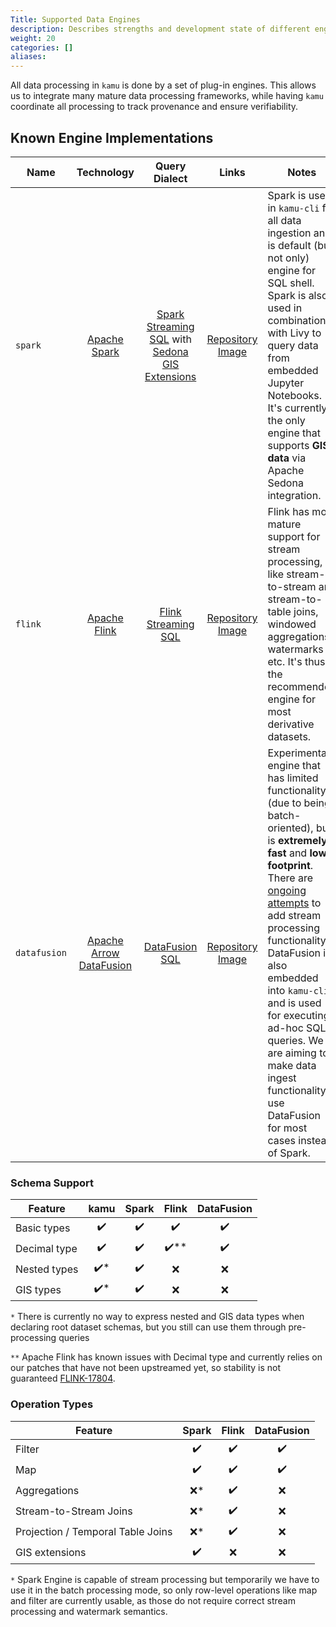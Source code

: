 ```yaml
---
Title: Supported Data Engines
description: Describes strengths and development state of different engines supported by kamu
weight: 20
categories: []
aliases:
---
```


All data processing in `kamu` is done by a set of plug-in engines. This allows us to integrate many mature data processing frameworks, while having `kamu` coordinate all processing to track provenance and ensure verifiability.

## Known Engine Implementations

| Name         |                              Technology                               |                                                                      Query Dialect                                                                       |                                                           Links                                                            | Notes                                                                                                                                                                                                                                                                                                                                                                                                                                                     |
| ------------ | :-------------------------------------------------------------------: | :------------------------------------------------------------------------------------------------------------------------------------------------------: | :------------------------------------------------------------------------------------------------------------------------: | --------------------------------------------------------------------------------------------------------------------------------------------------------------------------------------------------------------------------------------------------------------------------------------------------------------------------------------------------------------------------------------------------------------------------------------------------------- |
| `spark`      |               [Apache Spark](https://spark.apache.org/)               | [Spark Streaming SQL](https://spark.apache.org/docs/latest/sql-ref.html) with [Sedona GIS Extensions](https://sedona.apache.org/1.5.0/api/sql/Overview/) |      [Repository](https://github.com/kamu-data/kamu-engine-spark)<br/>[Image](https://ghcr.io/kamu-data/engine-spark)      | Spark is used in `kamu-cli` for all data ingestion and is default (but not only) engine for SQL shell. Spark is also used in combination with Livy to query data from embedded Jupyter Notebooks. It's currently the only engine that supports **GIS data** via Apache Sedona integration.                                                                                                                                                                |
| `flink`      |               [Apache Flink](https://flink.apache.org/)               |                     [Flink Streaming SQL](https://ci.apache.org/projects/flink/flink-docs-master/docs/dev/table/sql/gettingstarted/)                     |      [Repository](https://github.com/kamu-data/kamu-engine-flink)<br/>[Image](https://ghcr.io/kamu-data/engine-flink)      | Flink has most mature support for stream processing, like stream-to-stream and stream-to-table joins, windowed aggregations, watermarks etc. It's thus the recommended engine for most derivative datasets.                                                                                                                                                                                                                                               |
| `datafusion` | [Apache Arrow DataFusion](https://github.com/apache/arrow-datafusion) |                                               [DataFusion SQL](https://github.com/apache/arrow-datafusion)                                               | [Repository](https://github.com/kamu-data/kamu-engine-datafusion)<br/>[Image](https://ghcr.io/kamu-data/engine-datafusion) | Experimental engine that has limited functionality (due to being batch-oriented), but is **extremely fast** and **low-footprint**. There are [ongoing attempts](https://github.com/apache/arrow-datafusion/issues/4285) to add stream processing functionality. DataFusion is also embedded into `kamu-cli` and is used for executing ad-hoc SQL queries. We are aiming to make data ingest functionality use DataFusion for most cases instead of Spark. |

### Schema Support

| Feature      | kamu  | Spark | Flink | DataFusion |
| ------------ | :---: | :---: | :---: | :--------: |
| Basic types  |   ✔️   |   ✔️   |   ✔️   |     ✔️      |
| Decimal type |   ✔️   |   ✔️   |  ✔️**  |     ✔️      |
| Nested types |  ✔️*   |   ✔️   |   ❌   |     ❌      |
| GIS types    |  ✔️*   |   ✔️   |   ❌   |     ❌      |

`*` There is currently no way to express nested and GIS data types when declaring root dataset schemas, but you still can use them through pre-processing queries

`**` Apache Flink has known issues with Decimal type and currently relies on our patches that have not been upstreamed yet, so stability is not guaranteed [FLINK-17804](https://issues.apache.org/jira/browse/FLINK-17804).


### Operation Types

| Feature                           | Spark | Flink | DataFusion |
| --------------------------------- | :---: | :---: | :--------: |
| Filter                            |   ✔️   |   ✔️   |     ✔️      |
| Map                               |   ✔️   |   ✔️   |     ✔️      |
| Aggregations                      |  ❌*   |   ✔️   |     ❌      |
| Stream-to-Stream Joins            |  ❌*   |   ✔️   |     ❌      |
| Projection / Temporal Table Joins |  ❌*   |   ✔️   |     ❌      |
| GIS extensions                    |   ✔️   |   ❌   |     ❌      |

`*` Spark Engine is capable of stream processing but temporarily we have to use it in the batch processing mode, so only row-level operations like map and filter are currently usable, as those do not require correct stream processing and watermark semantics.